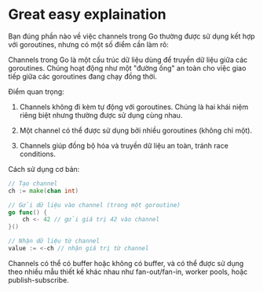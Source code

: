 # Great easy explaination
Bạn đúng phần nào về việc channels trong Go thường được sử dụng kết hợp với goroutines, nhưng có một số điểm cần làm rõ:

Channels trong Go là một cấu trúc dữ liệu dùng để truyền dữ liệu giữa các goroutines. Chúng hoạt động như một "đường ống" an toàn cho việc giao tiếp giữa các goroutines đang chạy đồng thời.

Điểm quan trọng:

1. Channels không đi kèm tự động với goroutines. Chúng là hai khái niệm riêng biệt nhưng thường được sử dụng cùng nhau.

2. Một channel có thể được sử dụng bởi nhiều goroutines (không chỉ một).

3. Channels giúp đồng bộ hóa và truyền dữ liệu an toàn, tránh race conditions.

Cách sử dụng cơ bản:
```go
// Tạo channel
ch := make(chan int)

// Gửi dữ liệu vào channel (trong một goroutine)
go func() {
    ch <- 42 // gửi giá trị 42 vào channel
}()

// Nhận dữ liệu từ channel
value := <-ch // nhận giá trị từ channel
```

Channels có thể có buffer hoặc không có buffer, và có thể được sử dụng theo nhiều mẫu thiết kế khác nhau như fan-out/fan-in, worker pools, hoặc publish-subscribe.